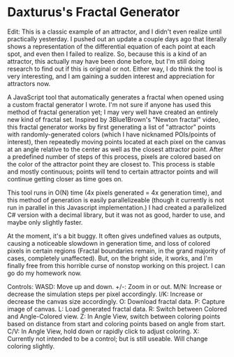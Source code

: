 # Daxturus's Fractal Generator
Edit: This is a classic example of an attractor, and I didn't even realize until practically yesterday. I pushed out an update a couple days ago that literally shows a representation of the differential equation of each point at each spot, and even then I failed to realize. So, because this is a kind of an attractor, this actually may have been done before, but I'm still doing research to find out if this is original or not. Either way, I do think the tool is very interesting, and I am gaining a sudden interest and appreciation for attractors now.

A JavaScript tool that automatically generates a fractal when opened using a custom fractal generator I wrote. I'm not sure if anyone has used this method of fractal generation yet; I may very well have created an entirely new kind of fractal set. Inspired by 3Blue1Brown's "Newton fractal" video, this fractal generator works by first generating a list of "attractor" points with randomly-generated colors (which I have nicknamed POIs/points of interest), then repeatedly moving points located at each pixel on the canvas at an angle relative to the center as well as the closest attractor point. After a predefined number of steps of this process, pixels are colored based on the color of the attractor point they are closest to. This process is stable and mostly continuous; points will tend to certain attractor points and will continue getting closer as time goes on.

This tool runs in O(N) time (4x pixels generated = 4x generation time), and this method of generation is easily parallelizeable (though it currently is not run in parallel in this Javascript implementation.) I had created a parallelized C# version with a decimal library, but it was not as good, harder to use, and maybe only slightly faster.

At the moment, it's a bit buggy. It often gives undefined values as outputs, causing a noticeable slowdown in generation time, and loss of colored pixels in certain regions (Fractal boundaries remain, in the grand majority of cases, completely unaffected). But, on the bright side, it works, and I'm finally free from this horrible curse of nonstop working on this project. I can go do my homework now.

Controls:
WASD: Move up and down.
+/-: Zoom in or out.
M/N: Increase or decrease the simulation steps per pixel accordingly.
I/K: Increase or decrease the canvas size accordingly.
O: Download fractal data.
P: Capture image of canvas.
L: Load generated fractal data.
R: Switch between Colored and Angle-Colored view.
Z: In Angle View, switch between coloring points based on distance from start and coloring points based on angle from start.
C/V: In Angle View, hold down or rapidly click to adjust coloring.
X: Currently not intended to be a control; but is still useable. Will change coloring slightly.
